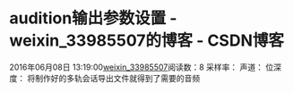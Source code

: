 # audition输出参数设置 - weixin_33985507的博客 - CSDN博客
2016年06月08日 13:19:00[weixin_33985507](https://me.csdn.net/weixin_33985507)阅读数：8
采样率：
声道：
位深度：
将制作好的多轨会话导出文件就得到了需要的音频
